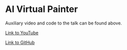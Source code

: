 # AI Virtual Painter
Auxiliary video and code to the talk can be found above.

[Link to YouTube](
    https://www.youtube.com/watch?v=ZiwZaAVbXQo
)

[Link to GitHub](
    https://www.murtazahassan.com/courses/advance-computer-vision/
)
